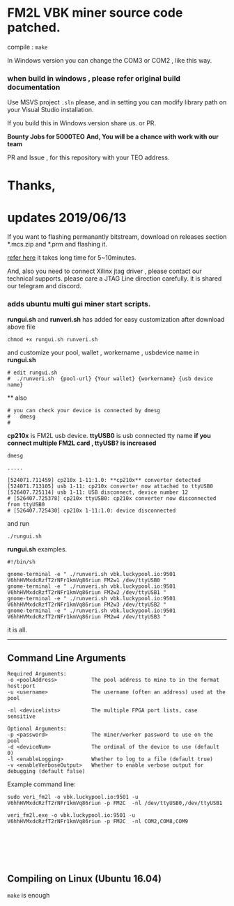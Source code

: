 # FM2L VBK miner source code patched.

compile : `make`

In Windows version you can change the COM3 or COM2 , like this way.

### when build in windows , please refer original build documentation

Use MSVS project `.sln` please, and in setting you can modify library path on your Visual Studio installation.

If you build this in Windows version share us. or PR.

**Bounty Jobs for 5000TEO**
**And, You will be a chance with work with our team**

PR and Issue , for this repository with your TEO address.


# Thanks,

# updates 2019/06/13

If you want to flashing permanantly bitstream, download on releases section *.mcs.zip and *.prm 
and flashing it.

[refer here](https://github.com/trustcoinmining/TCM-FMx/blob/master/VIVADO-MCS-File-Flashing.docx)
it takes long time for 5~10minutes.

And, also you need to connect Xilinx jtag driver , please contact our technical supports.
please care a JTAG Line direction carefully. it is shared our telegram and discord.


### adds ubuntu multi gui miner start scripts.

**rungui.sh** and **runveri.sh** has added for easy customization
after download above file

```
chmod +x rungui.sh runveri.sh

```
and customize your pool, wallet , workername , usbdevice name in **rungui.sh**

```
# edit rungui.sh 
#  ./runveri.sh  {pool-url} {Your wallet} {workername} {usb device name}
```

** also 
```
# you can check your device is connected by dmesg
#   dmesg
#  
```
**cp210x** is FM2L usb device.
**ttyUSB0** is usb connected tty name
**if you connect multiple FM2L card , ttyUSB? is increased**

```
dmesg

.....

[524071.711459] cp210x 1-11:1.0: **cp210x** converter detected
[524071.713105] usb 1-11: cp210x converter now attached to ttyUSB0
[526407.725114] usb 1-11: USB disconnect, device number 12
# [526407.725378] cp210x ttyUSB0: cp210x converter now disconnected from ttyUSB0
# [526407.725430] cp210x 1-11:1.0: device disconnected

```

and run

```
./rungui.sh

```
**rungui.sh** examples.

```
#!/bin/sh

gnome-terminal -e " ./runveri.sh vbk.luckypool.io:9501 V6hhHVMxdcRzfT2rNFr1kmVq86riun FM2w1 /dev/ttyUSB0 "
gnome-terminal -e " ./runveri.sh vbk.luckypool.io:9501 V6hhHVMxdcRzfT2rNFr1kmVq86riun FM2w2 /dev/ttyUSB1 "
gnome-terminal -e " ./runveri.sh vbk.luckypool.io:9501 V6hhHVMxdcRzfT2rNFr1kmVq86riun FM2w3 /dev/ttyUSB2 "
gnome-terminal -e " ./runveri.sh vbk.luckypool.io:9501 V6hhHVMxdcRzfT2rNFr1kmVq86riun FM2w4 /dev/ttyUSB3 "
```

it is all.

----------


## Command Line Arguments
<a name="command_line"></a>
```VeriBlock vBlake FM2L FPGA Miner v4.12
Required Arguments:
-o <poolAddress>           The pool address to mine to in the format host:port
-u <username>              The username (often an address) used at the pool

-nl <devicelists>          The multiple FPGA port lists, case sensitive

Optional Arguments:
-p <password>              The miner/worker password to use on the pool
-d <deviceNum>             The ordinal of the device to use (default 0)
-l <enableLogging>         Whether to log to a file (default true)
-v <enableVerboseOutput>   Whether to enable verbose output for debugging (default false)
```

Example command line:
```
sudo veri_fm2l -o vbk.luckypool.io:9501 -u V6hhHVMxdcRzfT2rNFr1kmVq86riun -p FM2C  -nl /dev/ttyUSB0,/dev/ttyUSB1

veri_fm2l.exe -o vbk.luckypool.io:9501 -u V6hhHVMxdcRzfT2rNFr1kmVq86riun -p FM2C  -nl COM2,COM8,COM9
```


<br><br>
<br><br>
## Compiling on Linux (Ubuntu 16.04)

`make` is enough
